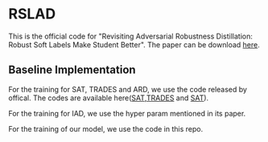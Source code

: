 # RSLAD
This is the official code for "Revisiting Adversarial Robustness Distillation: Robust Soft Labels Make Student Better". The paper can be download [here](https://arxiv.org).

## Baseline Implementation
For the training for SAT, TRADES and ARD, we use the code released by offical. The codes are available here([SAT](https://github.com/MadryLab/cifar10_challenge),[TRADES](https://github.com/yaodongyu/TRADES) and [SAT](https://github.com/goldblum/AdversariallyRobustDistillation)).

For the training for IAD, we use the hyper param mentioned in its paper.

For the training of our model, we use the code in this repo.



